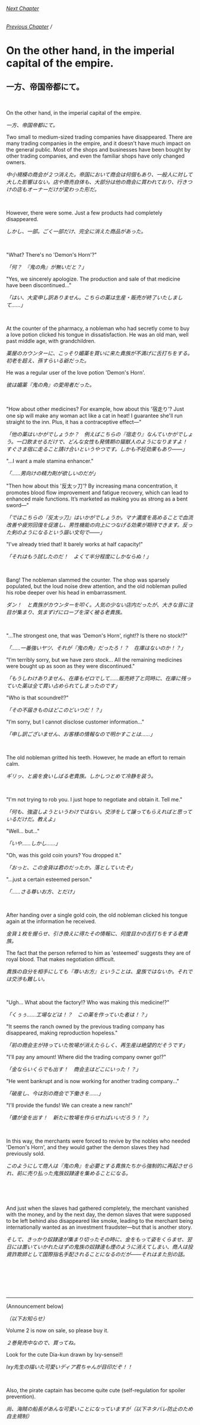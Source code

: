 ###### [Next Chapter](./chapter_0269.md)
###### [Previous Chapter](./chapter_0267.md)&nbsp;/&nbsp;

# On the other hand, in the imperial capital of the empire.

## 一方、帝国帝都にて。

&nbsp;

On the other hand, in the imperial capital of the empire.

*一方、帝国帝都にて。*

Two small to medium-sized trading companies have disappeared. There are many trading companies in the empire, and it doesn't have much impact on the general public. Most of the shops and businesses have been bought by other trading companies, and even the familiar shops have only changed owners.

*中小規模の商会が２つ消えた。帝国において商会は何個もあり、一般人に対して大した影響はない。店や商売自体も、大部分は他の商会に買われており、行きつけの店もオーナーだけが変わった形だ。*

&nbsp;

However, there were some. Just a few products had completely disappeared.

*しかし、一部。ごく一部だけ、完全に消えた商品があった。*

&nbsp;

"What? There's no 'Demon's Horn'?"

*「何？　『鬼の角』が無いだと？」*

"Yes, we sincerely apologize. The production and sale of that medicine have been discontinued..."

*「はい、大変申し訳ありません。こちらの薬は生産・販売が終了いたしまして……」*

&nbsp;

At the counter of the pharmacy, a nobleman who had secretly come to buy a love potion clicked his tongue in dissatisfaction. He was an old man, well past middle age, with grandchildren.

*薬屋のカウンターに、こっそり媚薬を買いに来た貴族が不満げに舌打ちをする。初老を超え、孫すらいる爺だった。*

He was a regular user of the love potion 'Demon's Horn'.

*彼は媚薬『鬼の角』の愛用者だった。*

&nbsp;

"How about other medicines? For example, how about this '宿走り'? Just one sip will make any woman act like a cat in heat! I guarantee she'll run straight to the inn. Plus, it has a contraceptive effect—"

*「他の薬はいかがでしょうか？　例えばこちらの『宿走り』なんていかがでしょう。一口飲ませるだけで、どんな女性も発情期の猫獣人のようになりますよ！　すぐさま宿に走ること請け合いというやつです。しかも不妊効果もあり――」*

"...I want a male stamina enhancer."

*「……男向けの精力剤が欲しいのだが」*

"Then how about this '反太ッ刀'? By increasing mana concentration, it promotes blood flow improvement and fatigue recovery, which can lead to enhanced male functions. It’s marketed as making you as strong as a bent sword—"

*「ではこちらの『反太ッ刀』はいかがでしょうか。マナ濃度を高めることで血流改善や疲労回復を促進し、男性機能の向上につなげる効果が期待できます。反った剣のようになるという謳い文句で――」*

"I've already tried that! It barely works at half capacity!"

*「それはもう試したのだ！　よくて半分程度にしかならぬ！」*

&nbsp;

Bang! The nobleman slammed the counter. The shop was sparsely populated, but the loud noise drew attention, and the old nobleman pulled his robe deeper over his head in embarrassment.

*ダン！　と貴族がカウンターを叩く。人気の少ない店内だったが、大きな音に注目が集まり、気まずげにローブを深く被る老貴族。*

&nbsp;

"...The strongest one, that was 'Demon's Horn', right!? Is there no stock!?"

*「……一番強いヤツ、それが『鬼の角』だったろ！？　在庫はないのか！？」*

"I’m terribly sorry, but we have zero stock... All the remaining medicines were bought up as soon as they were discontinued."

*「もうしわけありません、在庫もゼロでして……販売終了と同時に、在庫に残っていた薬は全て買い占められてしまったのです」*

"Who is that scoundrel!?"

*「その不届きものはどこのどいつだ！？」*

"I’m sorry, but I cannot disclose customer information..."

*「申し訳ございません、お客様の情報なので明かすことは……」*

&nbsp;

The old nobleman gritted his teeth. However, he made an effort to remain calm.

*ギリッ、と歯を食いしばる老貴族。しかしつとめて冷静を装う。*

&nbsp;

"I'm not trying to rob you. I just hope to negotiate and obtain it. Tell me."

*「何も、強盗しようというわけではない。交渉をして譲ってもらえればと思っているだけだ。教えよ」*

"Well... but..."

*「いや……しかし……」*

"Oh, was this gold coin yours? You dropped it."

*「おっと、この金貨は君のだったか。落としていたぞ」*

"...just a certain esteemed person."

*「……さる尊いお方、とだけ」*

&nbsp;

After handing over a single gold coin, the old nobleman clicked his tongue again at the information he received.

*金貨１枚を握らせ、引き換えに得たその情報に、何度目かの舌打ちをする老貴族。*

The fact that the person referred to him as 'esteemed' suggests they are of royal blood. That makes negotiation difficult.

*貴族の自分を相手にしても『尊いお方』ということは、皇族ではないか。それでは交渉も難しい。*

&nbsp;

"Ugh... What about the factory!? Who was making this medicine!?"

*「くぅぅ……工場などは！？　この薬を作っていた者は！？」*

"It seems the ranch owned by the previous trading company has disappeared, making reproduction hopeless."

*「前の商会主が持っていた牧場が消えたらしく、再生産は絶望的だそうです」*

"I'll pay any amount! Where did the trading company owner go!?"

*「金ならいくらでも出す！　商会主はどこにいった！？」*

"He went bankrupt and is now working for another trading company..."

*「破産し、今は別の商会で下働きを……」*

"I'll provide the funds! We can create a new ranch!"

*「儂が金を出す！　新たに牧場を作らせればいいだろう！？」*

&nbsp;

In this way, the merchants were forced to revive by the nobles who needed 'Demon's Horn', and they would gather the demon slaves they had previously sold.

*このようにして商人は『鬼の角』を必要とする貴族たちから強制的に再起させられ、前に売り払った鬼族奴隷達を集めることになる。*

&nbsp;

&nbsp;

And just when the slaves had gathered completely, the merchant vanished with the money, and by the next day, the demon slaves that were supposed to be left behind also disappeared like smoke, leading to the merchant being internationally wanted as an investment fraudster—but that is another story.

*そして、きっかり奴隷達が集まり切ったその時に、金をもって姿をくらませ、翌日には置いていかれたはずの鬼族の奴隷達も煙のように消えてしまい、商人は投資詐欺師として国際指名手配されることになるのだが――それはまた別の話。*

&nbsp;

&nbsp;

&nbsp;

----------------

(Announcement below)

*（以下お知らせ）*

Volume 2 is now on sale, so please buy it.

*２巻発売中なので、買ってね。*

Look for the cute Dia-kun drawn by Ixy-sensei!!

*Ixy先生の描いた可愛いディア君ちゃんが目印だぞ！！*

&nbsp;

Also, the pirate captain has become quite cute (self-regulation for spoiler prevention).

*尚、海賊の船長があんな可愛いことになっていますが（以下ネタバレ防止のため自主規制）*
